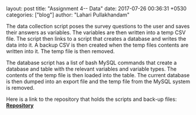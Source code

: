layout: post
title:  "Assignment 4-- Data"
date:   2017-07-26 00:36:31 +0530
categories: ["blog"]
author: "Lahari Pullakhandam"

The data collection script poses the survey questions to the user and saves their answers as variables.
The variables are then written into a temp CSV file. 
The script then links to a script that creates a database and writes the data into it.
A backup CSV is then created when the temp files contents are written into it.
The temp file is then removed.

The database script has a list of bash MySQL commands that create a database and table with the relevant variables and variable types. 
The contents of the temp file is then loaded into the table.
The current database is then dumped into an export file and the temp file from the MySQL system is removed.

Here is a link to the repository that holds the scripts and back-up files:
[**Repository**](https://github.com/slahari1/slahari1-data)  

